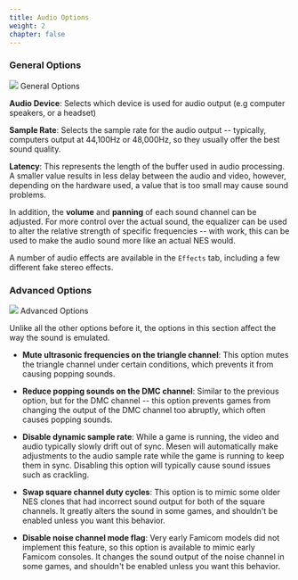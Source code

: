 ```yaml
---
title: Audio Options
weight: 2
chapter: false
---
```


### General Options ###

<div class="imgBox"><div>
	<img src="/images/AudioOptions_General.png" />
	<span>General Options</span>
</div></div>

**Audio Device**: Selects which device is used for audio output (e.g computer speakers, or a headset)

**Sample Rate**: Selects the sample rate for the audio output -- typically, computers output at 44,100Hz or 48,000Hz, so they usually offer the best sound quality.

**Latency**: This represents the length of the buffer used in audio processing. A smaller value results in less delay between the audio and video, however, depending on the hardware used, a value that is too small may cause sound problems.

In addition, the **volume** and **panning** of each sound channel can be adjusted. For more control over the actual sound, the equalizer can be used to alter the relative strength of specific frequencies -- with work, this can be used to make the audio sound more like an actual NES would.

A number of audio effects are available in the `Effects` tab, including a few different fake stereo effects.

<div class="clear"></div>

### Advanced Options ###

<div class="imgBox"><div>
	<img src="/images/AudioOptions_Advanced.png" />
	<span>Advanced Options</span>
</div></div>

Unlike all the other options before it, the options in this section affect the way the sound is emulated.

* **Mute ultrasonic frequencies on the triangle channel**: This option mutes the triangle channel under certain conditions, which prevents it from causing popping sounds.

* **Reduce popping sounds on the DMC channel**: Similar to the previous option, but for the DMC channel -- this option prevents games from changing the output of the DMC channel too abruptly, which often causes popping sounds.

* **Disable dynamic sample rate**: While a game is running, the video and audio typically slowly drift out of sync.  Mesen will automatically make adjustments to the audio sample rate while the game is running to keep them in sync. Disabling this option will typically cause sound issues such as crackling.

* **Swap square channel duty cycles**: This option is to mimic some older NES clones that had incorrect sound output for both of the square channels.  It greatly alters the sound in some games, and shouldn't be enabled unless you want this behavior.

* **Disable noise channel mode flag**: Very early Famicom models did not implement this feature, so this option is available to mimic early Famicom consoles. It changes the sound output of the noise channel in some games, and shouldn't be enabled unless you want this behavior.
